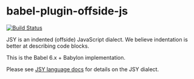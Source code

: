 # babel-plugin-offside-js
[![Build Status](https://travis-ci.org/jsy-lang/babel-plugin-offside-js.svg?branch=master)](https://travis-ci.org/jsy-lang/babel-plugin-offside-js)

JSY is an indented (offside) JavaScript dialect. We believe indentation is better at describing code blocks.

This is the Babel 6.x + Babylon implementation.

Please see [JSY language docs](https://github.com/jsy-lang/jsy-lang-docs) for details on the JSY dialect.
